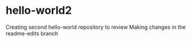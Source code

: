 # hello-world2
Creating second hello-world repository to review
Making changes in the readme-edits branch
